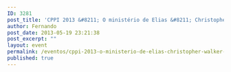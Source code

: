 ```yaml
---
ID: 3281
post_title: 'CPPI 2013 &#8211; O ministério de Elias &#8211; Christopher  Walker'
author: Fernando
post_date: 2013-05-19 23:21:38
post_excerpt: ""
layout: event
permalink: /eventos/cppi-2013-o-ministerio-de-elias-christopher-walker-2013-07-08
published: true
---
```

